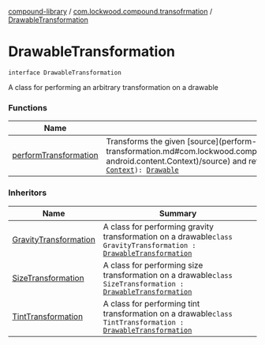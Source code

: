 [compound-library](../../index.md) / [com.lockwood.compound.transofrmation](../index.md) / [DrawableTransformation](./index.md)

# DrawableTransformation

`interface DrawableTransformation`

A class for performing an arbitrary transformation on a drawable

### Functions

| Name | Summary |
|---|---|
| [performTransformation](perform-transformation.md) | Transforms the given [source](perform-transformation.md#com.lockwood.compound.transofrmation.DrawableTransformation$performTransformation(android.graphics.drawable.Drawable, android.content.Context)/source) and returns the transformed [Drawable](https://developer.android.com/reference/android/graphics/drawable/Drawable.html)`abstract fun performTransformation(source: `[`Drawable`](https://developer.android.com/reference/android/graphics/drawable/Drawable.html)`, context: `[`Context`](https://developer.android.com/reference/android/content/Context.html)`): `[`Drawable`](https://developer.android.com/reference/android/graphics/drawable/Drawable.html) |

### Inheritors

| Name | Summary |
|---|---|
| [GravityTransformation](../-gravity-transformation/index.md) | A class for performing gravity transformation on a drawable`class GravityTransformation : `[`DrawableTransformation`](./index.md) |
| [SizeTransformation](../-size-transformation/index.md) | A class for performing size transformation on a drawable`class SizeTransformation : `[`DrawableTransformation`](./index.md) |
| [TintTransformation](../-tint-transformation/index.md) | A class for performing tint transformation on a drawable`class TintTransformation : `[`DrawableTransformation`](./index.md) |
